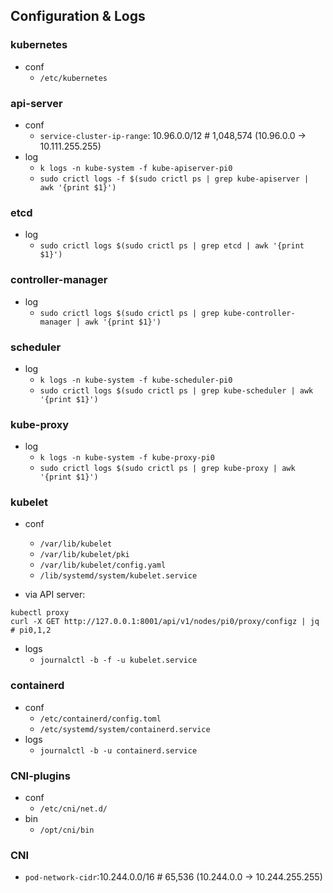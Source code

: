## Configuration & Logs

### kubernetes
- conf
  - `/etc/kubernetes`
  
### api-server
- conf
  - `service-cluster-ip-range`: 10.96.0.0/12 # 1,048,574 (10.96.0.0 -> 10.111.255.255)
- log
  - `k logs -n kube-system -f kube-apiserver-pi0`
  - `sudo crictl logs -f $(sudo crictl ps | grep kube-apiserver | awk '{print $1}')`

### etcd
- log
  - `sudo crictl logs $(sudo crictl ps | grep etcd | awk '{print $1}')`

### controller-manager
- log
  - `sudo crictl logs $(sudo crictl ps | grep kube-controller-manager | awk '{print $1}')`

### scheduler
- log
  - `k logs -n kube-system -f kube-scheduler-pi0`
  - `sudo crictl logs $(sudo crictl ps | grep kube-scheduler | awk '{print $1}')`

### kube-proxy
- log
  - `k logs -n kube-system -f kube-proxy-pi0`
  - `sudo crictl logs $(sudo crictl ps | grep kube-proxy | awk '{print $1}')`

### kubelet
- conf
  - `/var/lib/kubelet`  
  - `/var/lib/kubelet/pki`
  - `/var/lib/kubelet/config.yaml`
  - `/lib/systemd/system/kubelet.service`

- via API server:
```shell
kubectl proxy
curl -X GET http://127.0.0.1:8001/api/v1/nodes/pi0/proxy/configz | jq # pi0,1,2
```

- logs
  - `journalctl -b -f -u kubelet.service`

### containerd
- conf
  - `/etc/containerd/config.toml`
  - `/etc/systemd/system/containerd.service`
- logs
  - `journalctl -b -u containerd.service`

### CNI-plugins
- conf
  - `/etc/cni/net.d/`
- bin
  - `/opt/cni/bin`

### CNI
- `pod-network-cidr`:10.244.0.0/16 # 65,536 (10.244.0.0 -> 10.244.255.255)